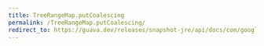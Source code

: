 ```yaml
---
title: TreeRangeMap.putCoalescing
permalink: /TreeRangeMap.putCoalescing/
redirect_to: https://guava.dev/releases/snapshot-jre/api/docs/com/google/common/collect/TreeRangeMap.html#putCoalescing-com.google.common.collect.Range-V-
---
```

